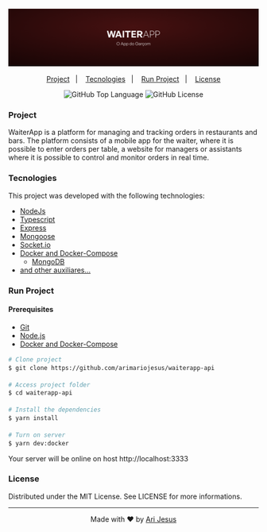 ![WAITERAPP BANNER](./.docker/banner.png)

<p align="center">
  <a href="#project">Project</a>&nbsp;&nbsp;&nbsp;|&nbsp;&nbsp;&nbsp;
  <a href="#tecnologies">Tecnologies</a>&nbsp;&nbsp;&nbsp;|&nbsp;&nbsp;&nbsp;
  <a href="#run-project">Run Project</a>&nbsp;&nbsp;&nbsp;|&nbsp;&nbsp;&nbsp;
  <a href="#license">License</a>
</p>

<p align="center">
  <img alt="GitHub Top Language" src="https://img.shields.io/github/languages/top/arimariojesus/waiterapp-api?style=flat-square" />
  <img alt="GitHub License" src="https://img.shields.io/github/license/arimariojesus/waiterapp-api?style=flat-square" />
</p>

### Project

WaiterApp is a platform for managing and tracking orders in restaurants and bars. The platform consists of a mobile app for the waiter, where it is possible to enter orders per table, a website for managers or assistants where it is possible to control and monitor orders in real time.

### Tecnologies

This project was developed with the following technologies:

- [NodeJs](https://nodejs.org/en/)
- [Typescript](https://www.typescriptlang.org/)
- [Express](https://github.com/expressjs/express)
- [Mongoose](https://mongoosejs.com/)
- [Socket.io](https://socket.io/)
- [Docker and Docker-Compose](https://www.docker.com/)
  - [MongoDB](https://www.mongodb.com/)
- [and other auxiliares...](./package.json#L37)

### Run Project

#### Prerequisites

- [Git](https://git-scm.com/)
- [Node.js](https://nodejs.org/en/)
- [Docker and Docker-Compose](https://docs.docker.com/engine/install/)

```bash
# Clone project
$ git clone https://github.com/arimariojesus/waiterapp-api

# Access project folder
$ cd waiterapp-api

# Install the dependencies
$ yarn install

# Turn on server
$ yarn dev:docker
```

Your server will be online on host http://localhost:3333

### License

Distributed under the MIT License. See LICENSE for more informations.

---

<p align="center">
  Made with ❤ by <a href="https://www.linkedin.com/in/arimario-jesus">Ari Jesus</a>
</p>
